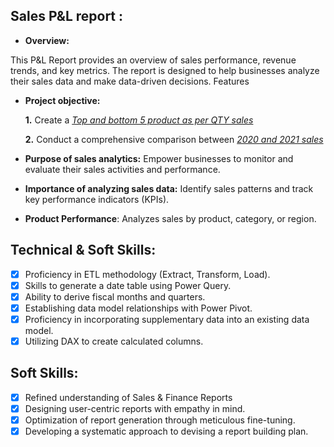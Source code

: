 ## Sales P&L report :

- **Overview:**

This P&L Report provides an overview of sales performance, revenue trends, and key metrics. The report is designed to help businesses analyze their sales data and make data-driven decisions.
Features


- **Project objective:** 

    **1.** Create a _[Top and bottom 5 product as per QTY sales ](https://github.com/Aniltamang07/Excel-sales_analysis/blob/main/Top%20and%20bottom%205.pdf)_ 

    **2.** Conduct a comprehensive comparison between _[2020 and 2021 sales](https://github.com/Aniltamang07/Excel-sales_analysis/blob/main/2020%20vs%202021.pdf)_

- **Purpose of sales analytics:** Empower businesses to monitor and evaluate their sales activities and performance.

- **Importance of analyzing sales data:** Identify sales patterns and track key performance indicators (KPIs).
- **Product Performance**: Analyzes sales by product, category, or region.


## Technical & Soft Skills:
- [x]	Proficiency in ETL methodology (Extract, Transform, Load).
- [x]	Skills to generate a date table using Power Query.
- [x]	Ability to derive fiscal months and quarters.
- [x]	Establishing data model relationships with Power Pivot.
- [x]	Proficiency in incorporating supplementary data into an existing data model.
- [x]	Utilizing DAX to create calculated columns.

## Soft Skills:
- [x]	Refined understanding of Sales & Finance Reports
- [x]	Designing user-centric reports with empathy in mind.
- [x]	Optimization of report generation through meticulous fine-tuning.
- [x]	Developing a systematic approach to devising a report building plan.

